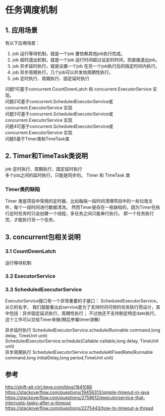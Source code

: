 # 任务调度机制

## 1. 应用场景
有以下应用场景：
1. job 运行等待机制，就是一个job 要依赖其他job执行完成。
2. job 超时退出机制，就是一个job 运行时间超过设定的时间，则直接退出job。
3. job 异步延时执行，就是设置一个job 在另一个job执行后的指定时间内执行。
4. job 异步周期执行，几个job可以并发地周期性执行。
5. job 定时执行、周期执行、固定延时执行

问题1可基于concurrent.CountDownLatch 和 concurrent.ExecutorService 实现。<br>
问题2可基于concurrent.ScheduledExecutorService或concurrent.ExecutorService 实现<br>
问题3可基于concurrent.ScheduledExecutorService或concurrent.ExecutorService 实现<br>
问题4可基于concurrent.ScheduledExecutorService或concurrent.ExecutorService 实现<br>
问题5基于Timer类和TimeTask类<br>

## 2. Timer和TimeTask类说明
job 定时执行、周期执行、固定延时执行<br> 多个job之间的延时执行，只能是同步的。
   Timer 和 TimeTask 类<br>
   
   

### Timer类的缺陷

Timer 类是项目中常用的定时器，比如每隔一段时间清理项目中的一些垃圾文件，每个一段时间进行数据清洗。
然而Timer是存在一些缺陷的，因为Timer在执行定时任务时只会创建一个线程，多任务之间只能串行执行。
即一个任务执行完，才能执行另一个任务。

   

## 3. concurrent包相关说明

### 3.1 CountDownLatch
运行等待机制

### 3.2 ExecutorService

### 3.3 ScheduledExecutorService
ExecutorService接口有一个非常重要的子接口： ScheduledExecutorService，从它的名字，
我们就能看出此service是为了支持时间可控的任务执行而设计，其中包括：异步固定延迟执行，周期性执行；
不过他还不支持制定特定date执行，这个工作可以交给Timer来做(稍后参看timer讲解)

异步延时执行
ScheduledExecutorService.schedule(Runnable command,long delay, TimeUnit unit)<br>
ScheduledExecutorService.schedule(Callable<V> callable,long delay, TimeUnit unit)<br>
异步周期执行
ScheduledExecutorService.scheduleAtFixedRate(Runnable command,long initialDelay,long period,TimeUnit unit)<br>


## 参考
http://shift-alt-ctrl.iteye.com/blog/1841088
https://stackoverflow.com/questions/19456313/simple-timeout-in-java
https://stackoverflow.com/questions/2758612/executorservice-that-interrupts-tasks-after-a-timeout
https://stackoverflow.com/questions/2275443/how-to-timeout-a-thread

